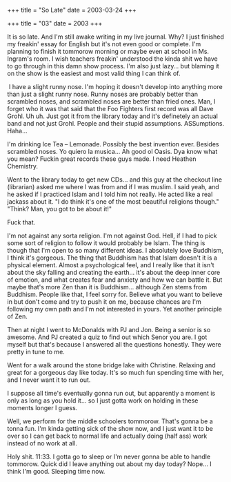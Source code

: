+++
title = "So Late"
date = 2003-03-24
+++

+++
title = "03"
date = 2003
+++

It is so late. And I'm still awake writing in my live journal. Why? I just finished my freakin' essay for English but it's not even good or complete. I'm planning to finish it tommorow morning or maybe even at school in Ms. Ingram's room. I wish teachers freakin' understood the kinda shit we have to go through in this damn show process. I'm also just lazy&#8230; but blaming it on the show is the easiest and most valid thing I can think of.

&nbsp;I have a slight runny nose. I'm hoping it doesn't develop into anything more than just a slight runny nose. Runny noses are probably better than scrambled noses, and scrambled noses are better than fried ones. Man, I forget who it was that said that the Foo Fighters first record was all Dave Grohl. Uh uh. Just got it from the library today and it's definetely an actual band and not just Grohl. People and their stupid assumptions. ASSumptions. Haha&#8230;

I'm drinking Ice Tea &#8211; Lemonade. Possibly the best invention ever. Besides scrambled noses. Yo quiero la musica&#8230; Ah good ol Oasis. Dya know what you mean? Fuckin great records these guys made. I need Heathen Chemistry.

Went to the library today to get new CDs&#8230; and this guy at the checkout line (librarian) asked me where I was from and if I was muslim. I said yeah, and he asked if I practiced Islam and I told him not really. He acted like a real jackass about it. "I do think it's one of the most beautiful religions though." "Think? Man, you got to be about it!"

Fuck that.

I'm not against any sorta religion. I'm not against God. Hell, if I had to pick some sort of religion to follow it would probably be Islam. The thing is though that I'm open to so many different ideas. I absolutely love Buddhism, I think it's gorgeous. The thing that Buddhism has that Islam doesn't it is a physical element. Almost a psychological feel, and I really like that it isn't about the sky falling and creating the earth&#8230; it's about the deep inner core of emotion, and what creates fear and anxiety and how we can battle it. But maybe that's more Zen than it is Buddhism&#8230; although Zen stems from Buddhism. People like that, I feel sorry for. Believe what you want to believe in but don't come and try to push it on me, because chances are I'm following my own path and I'm not interested in yours. Yet another principle of Zen.

Then at night I went to McDonalds with PJ and Jon. Being a senior is so awesome. And PJ created a quiz to find out which Senor you are. I got myself but that's because I answered all the questions honestly. They were pretty in tune to me.

Went for a walk around the stone bridge lake with Christine. Relaxing and great for a gorgeous day like today. It's so much fun spending time with her, and I never want it to run out.

I suppose all time's eventually gonna run out, but apparently a moment is only as long as you hold it&#8230; so I just gotta work on holding in these moments longer I guess.

Well, we perform for the middle schoolers tommorow. That's gonna be a tonna fun. I'm kinda getting sick of the show now, and I just want it to be over so I can get back to normal life and actually doing (half ass) work instead of no work at all.

Holy shit. 11:33. I gotta go to sleep or I'm never gonna be able to handle tommorow. Quick did I leave anything out about my day today? Nope&#8230; I think I'm good. Sleeping time now.